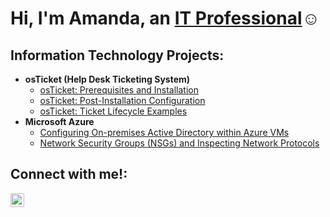 <h1>Hi, I'm Amanda, an <a href="https://linkedin.com/in/Josh">IT Professional</a>☺</h1>

<h2> Information Technology Projects:</h2>

- <b>osTicket (Help Desk Ticketing System)</b>
  - [osTicket: Prerequisites and Installation](https://github.com/ahelfer/osticket-prereqs)
  - [osTicket: Post-Installation Configuration](https://github.com/ahelfer/post-install-config)
  - [osTicket: Ticket Lifecycle Examples](https://github.com/ahelfer/ticket-lifecycle)
- <b>Microsoft Azure</b>
  - [Configuring On-premises Active Directory within Azure VMs](https://github.com/ahelfer/configure-ad)
  - [Network Security Groups (NSGs) and Inspecting Network Protocols](https://github.com/ahelfer/azure-network-protocols)

<h2>Connect with me!:</h2>

[<img align="left" alt="Josh | LinkedIn" width="22px" src="https://cdn.jsdelivr.net/npm/simple-icons@v3/icons/linkedin.svg" />][linkedin]

[linkedin]: https://www.linkedin.com/in/amanda-helfer/
